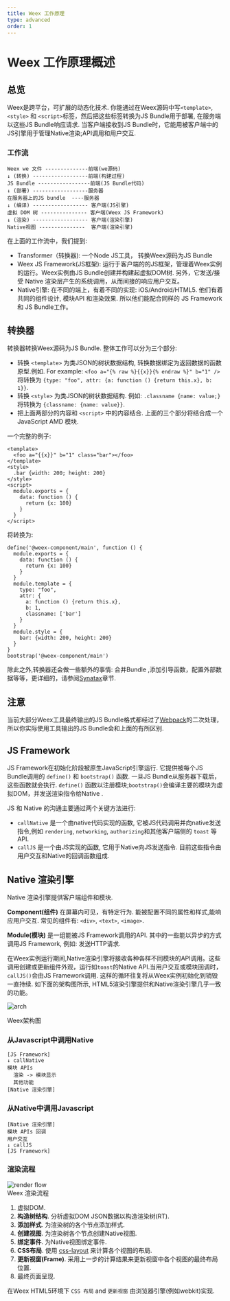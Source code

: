 ```yaml
---
title: Weex 工作原理
type: advanced
order: 1
---
```


# Weex 工作原理概述

## 总览

Weex是跨平台，可扩展的动态化技术. 你能通过在Weex源码中写`<template>`, `<style>` 和  `<script>`标签，然后把这些标签转换为JS Bundle用于部署, 在服务端以这些JS Bundle响应请求. 当客户端接收到JS Bundle时，它能用被客户端中的JS引擎用于管理Native渲染;API调用和用户交互.
### 工作流

```
Weex we 文件 --------------前端(we源码)
↓ (转换) ------------------前端(构建过程)
JS Bundle -----------------前端(JS Bundle代码)
↓ (部署) ------------------服务器
在服务器上的JS bundle  ----服务器
↓ (编译) ------------------ 客户端(JS引擎)
虚拟 DOM 树 --------------- 客户端(Weex JS Framework)
↓ (渲染) ------------------ 客户端(渲染引擎)
Native视图 ---------------  客户端(渲染引擎)
```

在上面的工作流中，我们提到:
- Transformer（转换器):  一个Node JS工具， 转换Weex源码为JS Bundle  
- Weex JS Framework(JS框架): 运行于客户端的的JS框架，管理着Weex实例的运行。Weex实例由JS Bundle创建并构建起虚拟DOM树. 另外，它发送/接受 Native 渲染层产生的系统调用，从而间接的响应用户交互。
- Native引擎:  在不同的端上，有着不同的实现: iOS/Android/HTML5. 他们有着共同的组件设计, 模块API 和渲染效果. 所以他们能配合同样的 JS Framework 和  JS Bundle工作。
## 转换器

转换器转换Weex源码为JS Bundle. 整体工作可以分为三个部分:
- 转换 `<template>` 为类JSON的树状数据结构, 转换数据绑定为返回数据的函数原型.例如. For example: `<foo a="{% raw %}{{x}}{% endraw %}" b="1" />` 将转换为 `{type: "foo", attr: {a: function () {return this.x}, b: 1}}`.
- 转换 `<style>` 为类JSON的树状数据结构. 例如: `.classname {name: value;}` 将转换为 `{classname: {name: value}}`.
- 把上面两部分的内容和 `<script>` 中的内容结合. 上面的三个部分将结合成一个JavaScript AMD 模块.

一个完整的例子:

```
<template>
  <foo a="{{x}}" b="1" class="bar"></foo>
</template>
<style>
  .bar {width: 200; height: 200}
</style>
<script>
  module.exports = {
    data: function () {
      return {x: 100}
    }
  }
</script>
```

将转换为:

```
define('@weex-component/main', function () {
  module.exports = {
    data: function () {
      return {x: 100}
    }
  }
  module.template = {
    type: "foo",
    attr: {
      a: function () {return this.x},
      b: 1,
      classname: ['bar']
    }
  }
  module.style = {
    bar: {width: 200, height: 200}
  }
}
bootstrap('@weex-component/main')
```

除此之外,转换器还会做一些额外的事情: 合并Bundle ,添加引导函数，配置外部数据等等，更详细的，请参阅[Synatax](../specs/js-bundle-format.md)章节.
## 注意

当前大部分Weex工具最终输出的JS Bundle格式都经过了[Webpack](https://webpack.github.io/)的二次处理，所以你实际使用工具输出的JS Bundle会和上面的有所区别.
## JS Framework

JS Framework在初始化阶段被原生JavaScript引擎运行. 它提供被每个JS Bundle调用的 `define()` 和 `bootstrap()` 函数.  一旦JS Bundle从服务器下载后，这些函数就会执行. `define()` 函数以注册模块;`bootstrap()`会编译主要的模块为虚拟DOM，并发送渲染指令给Native .

JS 和 Native 的沟通主要通过两个关键方法进行:
- `callNative` 是一个由native代码实现的函数, 它被JS代码调用并向native发送指令,例如 `rendering`, `networking`, `authorizing`和其他客户端侧的 `toast` 等API.
- `callJS` 是一个由JS实现的函数,  它用于Native向JS发送指令. 目前这些指令由用户交互和Native的回调函数组成.
## Native 渲染引擎

Native 渲染引擎提供客户端组件和模块.

**Component(组件)** 在屏幕内可见，有特定行为. 能被配置不同的属性和样式,能响应用户交互. 常见的组件有:  `<div>`, `<text>`, `<image>`.

**Module(模块)** 是一组能被JS Framework调用的API. 其中的一些能以异步的方式调用JS Framework, 例如: 发送HTTP请求.

在Weex实例运行期间,Native渲染引擎将接收各种各样不同模块的API调用。这些调用创建或更新组件外观，运行如`toast`的Native API.当用户交互或模块回调时，`callJS()`会由JS Framework调用.  这样的循环往复将从Weex实例初始化到销毁一直持续. 如下面的架构图所示, HTML5渲染引擎提供和Native渲染引擎几乎一致的功能。 

![arch](http://gtms02.alicdn.com/tps/i2/TB1ootBMpXXXXXrXXXXwi60UVXX-596-397.png)

Weex架构图
### 从Javascript中调用Native

```
[JS Framework]
↓ callNative
模块 APIs
  渲染 -> 模块显示
  其他功能
[Native 渲染引擎]
```
### 从Native中调用Javascript

```
[Native 渲染引擎]
模块 APIs 回调
用户交互
↓ callJS
[JS Framework]
```
### 渲染流程

![render flow](http://gtms03.alicdn.com/tps/i3/TB1_SA4MXXXXXXGaXXXpZ8UVXXX-519-337.png)  
Weex 渲染流程
1. 虚拟DOM.
2. **构造树结构**. 分析虚拟DOM JSON数据以构造渲染树(RT).
3. **添加样式**. 为渲染树的各个节点添加样式.
4. **创建视图**. 为渲染树各个节点创建Native视图.
5. **绑定事件**. 为Native视图绑定事件.
6. **CSS布局**.  使用 [css-layout](https://github.com/facebook/css-layout) 来计算各个视图的布局.
7. **更新视窗(Frame)**. 采用上一步的计算结果来更新视窗中各个视图的最终布局位置.
8. 最终页面呈现.

在Weex HTML5环境下 `CSS 布局` and `更新视窗` 由浏览器引擎(例如webkit)实现.
